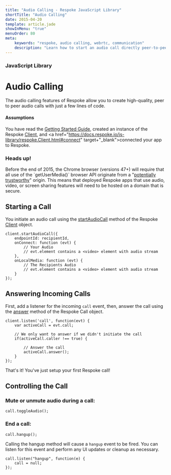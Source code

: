 ```yaml
---
title: "Audio Calling - Respoke JavaScript Library"
shortTitle: "Audio Calling"
date: 2015-04-20
template: article.jade
showInMenu: "true"
menuOrder: 80
meta:
    keywords: "respoke, audio calling, webrtc, communication"
    description: "Learn how to start an audio call directly peer-to-peer"
---
```


### JavaScript Library

# Audio Calling
The audio calling features of Respoke allow you to create high-quality, peer to peer audio calls with just a few lines
of code.

#### Assumptions
You have read the [Getting Started Guide](/client/javascript/getting-started.html), created an instance of the Respoke
<a href="https://docs.respoke.io/js-library/respoke.Client.html" target="_blank">Client</a>, and
<a href="https://docs.respoke.io/js-library/respoke.Client.html#connect" target+"_blank">connected</a> your app to
Respoke.

<div class="notice">
    <h3>Heads up!</h3>
    <p>Before the end of 2015, the Chrome browser (versions 47+) will require that all use of the `getUserMedia()`
    browser API originate from a
    "<a href="http://www.w3.org/TR/powerful-features/#is-origin-trustworthy">potentially trustworthy</a>" origin. This
    means that deployed Respoke apps that use audio, video, or screen sharing features will need to be hosted on a
    domain that is secure.
</div>

## Starting a Call
You initiate an audio call using the
<a href="https://docs.respoke.io/js-library/respoke.Client.html#startAudioCall" target="_blank">startAudioCall</a>
method of the Respoke <a href="https://docs.respoke.io/js-library/respoke.Client.html" target="_blank">Client</a> object.

    client.startAudioCall({
        endpointId: recipientId,
        onConnect: function (evt) {
            // Your Audio
            // evt.element contains a <video> element with audio stream
        },
        onLocalMedia: function (evt) {
            // The Recipients Audio
            // evt.element contains a <video> element with audio stream
        }
    });


## Answering Incoming Calls
First, add a listener for the incoming `call` event, then, answer the call using the
<a href="https://docs.respoke.io/js-library/respoke.Call.html#answer" target="_blank">answer</a> method of the Respoke
Call object.

    client.listen('call', function(evt) {
        var activeCall = evt.call;

        // We only want to answer if we didn't initiate the call
        if(activeCall.caller !== true) {

            // Answer the call
            activeCall.answer();
        }
    });

That's it! You've just setup your first Respoke call!

## Controlling the Call

### Mute or unmute audio during a call:

    call.toggleAudio();

### End a call:

    call.hangup();

Calling the hangup method will cause a `hangup` event to be fired. You can listen for this event and perform any UI
updates or cleanup as necessary.

    call.listen("hangup", function(e) {
        call = null;
    });
